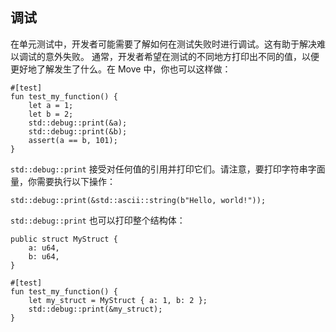## 调试

在单元测试中，开发者可能需要了解如何在测试失败时进行调试。这有助于解决难以调试的意外失败。
通常，开发者希望在测试的不同地方打印出不同的值，以便更好地了解发生了什么。在 Move 中，你也可以这样做：

```move
#[test]
fun test_my_function() {
    let a = 1;
    let b = 2;
    std::debug::print(&a);
    std::debug::print(&b);
    assert(a == b, 101);
}
```
`std::debug::print` 接受对任何值的引用并打印它们。请注意，要打印字符串字面量，你需要执行以下操作：
```move
std::debug::print(&std::ascii::string(b"Hello, world!"));
```
`std::debug::print` 也可以打印整个结构体：
```move
public struct MyStruct {
    a: u64,
    b: u64,
}

#[test]
fun test_my_function() {
    let my_struct = MyStruct { a: 1, b: 2 };
    std::debug::print(&my_struct);
}
```
